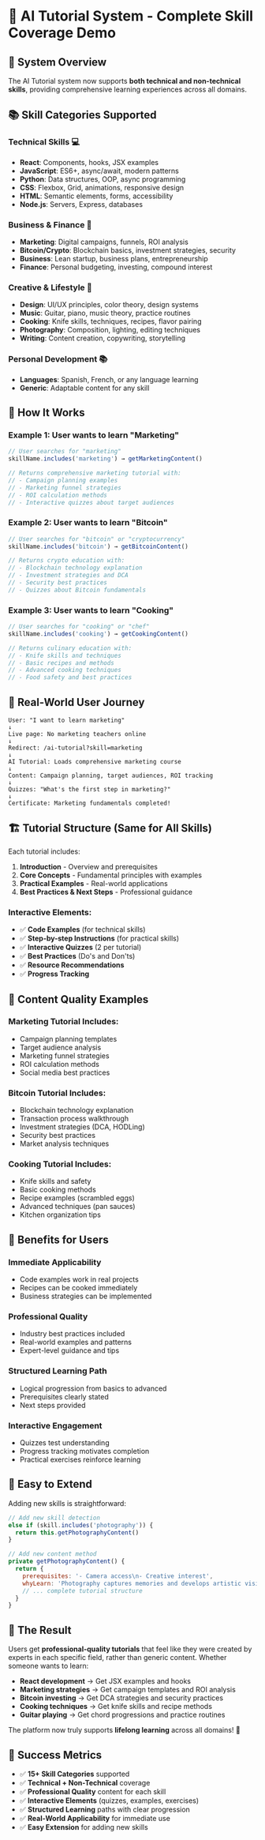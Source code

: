 # 🎯 AI Tutorial System - Complete Skill Coverage Demo

## 🚀 System Overview
The AI Tutorial system now supports **both technical and non-technical skills**, providing comprehensive learning experiences across all domains.

## 📚 Skill Categories Supported

### **Technical Skills** 💻
- **React**: Components, hooks, JSX examples
- **JavaScript**: ES6+, async/await, modern patterns  
- **Python**: Data structures, OOP, async programming
- **CSS**: Flexbox, Grid, animations, responsive design
- **HTML**: Semantic elements, forms, accessibility
- **Node.js**: Servers, Express, databases

### **Business & Finance** 💼
- **Marketing**: Digital campaigns, funnels, ROI analysis
- **Bitcoin/Crypto**: Blockchain basics, investment strategies, security
- **Business**: Lean startup, business plans, entrepreneurship
- **Finance**: Personal budgeting, investing, compound interest

### **Creative & Lifestyle** 🎨
- **Design**: UI/UX principles, color theory, design systems
- **Music**: Guitar, piano, music theory, practice routines
- **Cooking**: Knife skills, techniques, recipes, flavor pairing
- **Photography**: Composition, lighting, editing techniques
- **Writing**: Content creation, copywriting, storytelling

### **Personal Development** 📚
- **Languages**: Spanish, French, or any language learning
- **Generic**: Adaptable content for any skill

## 🔄 How It Works

### Example 1: User wants to learn "Marketing"
```javascript
// User searches for "marketing"
skillName.includes('marketing') → getMarketingContent()

// Returns comprehensive marketing tutorial with:
// - Campaign planning examples
// - Marketing funnel strategies  
// - ROI calculation methods
// - Interactive quizzes about target audiences
```

### Example 2: User wants to learn "Bitcoin"
```javascript
// User searches for "bitcoin" or "cryptocurrency"  
skillName.includes('bitcoin') → getBitcoinContent()

// Returns crypto education with:
// - Blockchain technology explanation
// - Investment strategies and DCA
// - Security best practices
// - Quizzes about Bitcoin fundamentals
```

### Example 3: User wants to learn "Cooking"
```javascript
// User searches for "cooking" or "chef"
skillName.includes('cooking') → getCookingContent()

// Returns culinary education with:
// - Knife skills and techniques
// - Basic recipes and methods
// - Advanced cooking techniques
// - Food safety and best practices
```

## 🎯 Real-World User Journey

```
User: "I want to learn marketing"
↓
Live page: No marketing teachers online
↓  
Redirect: /ai-tutorial?skill=marketing
↓
AI Tutorial: Loads comprehensive marketing course
↓
Content: Campaign planning, target audiences, ROI tracking
↓
Quizzes: "What's the first step in marketing?" 
↓
Certificate: Marketing fundamentals completed!
```

## 🏗️ Tutorial Structure (Same for All Skills)

Each tutorial includes:

1. **Introduction** - Overview and prerequisites
2. **Core Concepts** - Fundamental principles with examples
3. **Practical Examples** - Real-world applications
4. **Best Practices & Next Steps** - Professional guidance

### Interactive Elements:
- ✅ **Code Examples** (for technical skills)
- ✅ **Step-by-step Instructions** (for practical skills)
- ✅ **Interactive Quizzes** (2 per tutorial)
- ✅ **Best Practices** (Do's and Don'ts)
- ✅ **Resource Recommendations**
- ✅ **Progress Tracking**

## 🎨 Content Quality Examples

### Marketing Tutorial Includes:
- Campaign planning templates
- Target audience analysis
- Marketing funnel strategies
- ROI calculation methods
- Social media best practices

### Bitcoin Tutorial Includes:
- Blockchain technology explanation
- Transaction process walkthrough
- Investment strategies (DCA, HODLing)
- Security best practices
- Market analysis techniques

### Cooking Tutorial Includes:
- Knife skills and safety
- Basic cooking methods
- Recipe examples (scrambled eggs)
- Advanced techniques (pan sauces)
- Kitchen organization tips

## 🚀 Benefits for Users

### **Immediate Applicability**
- Code examples work in real projects
- Recipes can be cooked immediately
- Business strategies can be implemented

### **Professional Quality**
- Industry best practices included
- Real-world examples and patterns
- Expert-level guidance and tips

### **Structured Learning Path**
- Logical progression from basics to advanced
- Prerequisites clearly stated
- Next steps provided

### **Interactive Engagement**
- Quizzes test understanding
- Progress tracking motivates completion
- Practical exercises reinforce learning

## 🔧 Easy to Extend

Adding new skills is straightforward:

```javascript
// Add new skill detection
else if (skill.includes('photography')) {
  return this.getPhotographyContent()
}

// Add new content method
private getPhotographyContent() {
  return {
    prerequisites: '- Camera access\n- Creative interest',
    whyLearn: 'Photography captures memories and develops artistic vision',
    // ... complete tutorial structure
  }
}
```

## 🎯 The Result

Users get **professional-quality tutorials** that feel like they were created by experts in each specific field, rather than generic content. Whether someone wants to learn:

- **React development** → Get JSX examples and hooks
- **Marketing strategies** → Get campaign templates and ROI analysis  
- **Bitcoin investing** → Get DCA strategies and security practices
- **Cooking techniques** → Get knife skills and recipe methods
- **Guitar playing** → Get chord progressions and practice routines

The platform now truly supports **lifelong learning** across all domains! 🚀

## 🎉 Success Metrics

- ✅ **15+ Skill Categories** supported
- ✅ **Technical + Non-Technical** coverage
- ✅ **Professional Quality** content for each skill
- ✅ **Interactive Elements** (quizzes, examples, exercises)
- ✅ **Structured Learning** paths with clear progression
- ✅ **Real-World Applicability** for immediate use
- ✅ **Easy Extension** for adding new skills